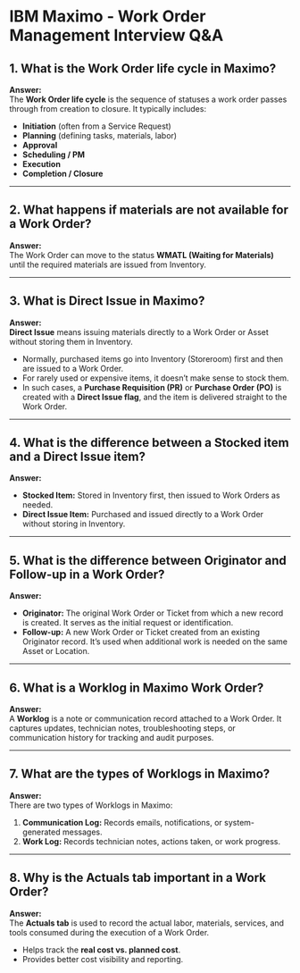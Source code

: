 # IBM Maximo - Work Order Management Interview Q&A

## 1. What is the Work Order life cycle in Maximo?
**Answer:**  
The **Work Order life cycle** is the sequence of statuses a work order passes through from creation to closure. It typically includes:  
- **Initiation** (often from a Service Request)  
- **Planning** (defining tasks, materials, labor)  
- **Approval**  
- **Scheduling / PM**  
- **Execution**  
- **Completion / Closure**

---

## 2. What happens if materials are not available for a Work Order?
**Answer:**  
The Work Order can move to the status **WMATL (Waiting for Materials)** until the required materials are issued from Inventory.

---

## 3. What is Direct Issue in Maximo?
**Answer:**  
**Direct Issue** means issuing materials directly to a Work Order or Asset without storing them in Inventory.  
- Normally, purchased items go into Inventory (Storeroom) first and then are issued to a Work Order.  
- For rarely used or expensive items, it doesn’t make sense to stock them.  
- In such cases, a **Purchase Requisition (PR)** or **Purchase Order (PO)** is created with a **Direct Issue flag**, and the item is delivered straight to the Work Order.

---

## 4. What is the difference between a Stocked item and a Direct Issue item?
**Answer:**  
- **Stocked Item:** Stored in Inventory first, then issued to Work Orders as needed.  
- **Direct Issue Item:** Purchased and issued directly to a Work Order without storing in Inventory.

---

## 5. What is the difference between Originator and Follow-up in a Work Order?
**Answer:**  
- **Originator:** The original Work Order or Ticket from which a new record is created. It serves as the initial request or identification.  
- **Follow-up:** A new Work Order or Ticket created from an existing Originator record. It’s used when additional work is needed on the same Asset or Location.  

---

## 6. What is a Worklog in Maximo Work Order?
**Answer:**  
A **Worklog** is a note or communication record attached to a Work Order. It captures updates, technician notes, troubleshooting steps, or communication history for tracking and audit purposes.

---

## 7. What are the types of Worklogs in Maximo?
**Answer:**  
There are two types of Worklogs in Maximo:  
1. **Communication Log:** Records emails, notifications, or system-generated messages.  
2. **Work Log:** Records technician notes, actions taken, or work progress.

---

## 8. Why is the Actuals tab important in a Work Order?
**Answer:**  
The **Actuals tab** is used to record the actual labor, materials, services, and tools consumed during the execution of a Work Order.  
- Helps track the **real cost vs. planned cost**.  
- Provides better cost visibility and reporting.
